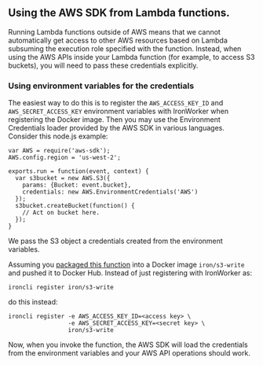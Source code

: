 ## Using the AWS SDK from Lambda functions.

Running Lambda functions outside of AWS means that we cannot automatically get
access to other AWS resources based on Lambda subsuming the execution role
specified with the function. Instead, when using the AWS APIs inside your
Lambda function (for example, to access S3 buckets), you will need to pass
these credentials explicitly.

### Using environment variables for the credentials

The easiest way to do this is to register the `AWS_ACCESS_KEY_ID` and
`AWS_SECRET_ACCESS_KEY` environment variables with IronWorker when registering
the Docker image. Then you may use the Environment Credentials loader provided
by the AWS SDK in various languages. Consider this node.js example:

    var AWS = require('aws-sdk');
    AWS.config.region = 'us-west-2';

    exports.run = function(event, context) {
      var s3bucket = new AWS.S3({
        params: {Bucket: event.bucket},
        credentials: new AWS.EnvironmentCredentials('AWS')
      });
      s3bucket.createBucket(function() {
        // Act on bucket here.
      });
    }

We pass the S3 object a credentials created from the environment variables.

Assuming you [packaged this function](./introduction.md) into a Docker image
`iron/s3-write` and pushed it to Docker Hub. Instead of just registering with
IronWorker as:

    ironcli register iron/s3-write

do this instead:

    ironcli register -e AWS_ACCESS_KEY_ID=<access key> \
                     -e AWS_SECRET_ACCESS_KEY=<secret key> \
                     iron/s3-write

Now, when you invoke the function, the AWS SDK will load the credentials from
the environment variables and your AWS API operations should work.
